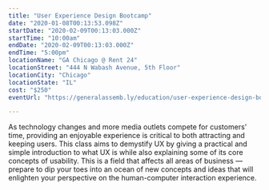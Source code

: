 ```yaml
---
title: "User Experience Design Bootcamp"
date: "2020-01-08T00:13:53.098Z"
startDate: "2020-02-09T00:13:03.000Z"
startTime: "10:00am"
endDate: "2020-02-09T00:13:03.000Z"
endTime: "5:00pm"
locationName: "GA Chicago @ Rent 24"
locationStreet: "444 N Wabash Avenue, 5th Floor"
locationCity: "Chicago"
locationState: "IL"
cost: "$250"
eventUrl: "https://generalassemb.ly/education/user-experience-design-bootcamp/chicago/95441"

---
```


As technology changes and more media outlets compete for customers’ time, providing an enjoyable experience is critical to both attracting and keeping users. This class aims to demystify UX by giving a practical and simple introduction to what UX is while also explaining some of its core concepts of usability. This is a field that affects all areas of business — prepare to dip your toes into an ocean of new concepts and ideas that will enlighten your perspective on the human-computer interaction experience.

